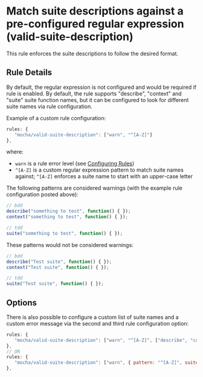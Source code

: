 # Match suite descriptions against a pre-configured regular expression (valid-suite-description)

This rule enforces the suite descriptions to follow the desired format.

## Rule Details

By default, the regular expression is not configured and would be required if rule is enabled.
By default, the rule supports "describe", "context" and "suite" suite function names, but it can be configured to look for different suite names via rule configuration.

Example of a custom rule configuration:

```js
rules: {
   "mocha/valid-suite-description": ["warn", "^[A-Z]"]
},
```

where:

* `warn` is a rule error level (see [Configuring Rules](http://eslint.org/docs/user-guide/configuring#configuring-rules))
* `^[A-Z]` is a custom regular expression pattern to match suite names against; `^[A-Z]` enforces a suite name to start with an upper-case letter

The following patterns are considered warnings (with the example rule configuration posted above):

```js
// bdd
describe("something to test", function() { });
context("something to test", function() { });

// tdd
suite("something to test", function() { });
```

These patterns would not be considered warnings:

```js
// bdd
describe("Test suite", function() { });
context("Test suite", function() { });

// tdd
suite("Test suite", function() { });
```

## Options

There is also possible to configure a custom list of suite names and a custom error message via the second and third rule configuration option:

```js
rules: {
   "mocha/valid-suite-description": ["warn", "^[A-Z]", ["describe", "context", "suite", "mysuitename"], "custom error message"]
},
// OR
rules: {
   "mocha/valid-suite-description": ["warn", { pattern: "^[A-Z]", suiteNames: ["describe", "context", "suite", "mysuitename"], message: "custom error message" }]
},
```

